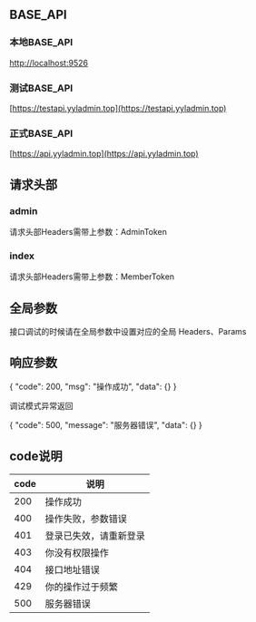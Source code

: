 ## BASE_API

### 本地BASE_API

[http://localhost:9526](http://localhost:9526)

### 测试BASE_API

[https://testapi.yyladmin.top](https://testapi.yyladmin.top)

### 正式BASE_API

[https://api.yyladmin.top](https://api.yyladmin.top)

## 请求头部

### admin

请求头部Headers需带上参数：AdminToken

### index

请求头部Headers需带上参数：MemberToken 

## 全局参数

接口调试的时候请在全局参数中设置对应的全局 Headers、Params  

## 响应参数

{
  "code": 200,
  "msg": "操作成功",
  "data": {}
}

调试模式异常返回

{
  "code": 500,
  "message": "服务器错误",
  "data": {}
}

## code说明
|code|说明|
|-|-|
|200| 操作成功|
|400| 操作失败，参数错误|
|401| 登录已失效，请重新登录|
|403| 你没有权限操作|
|404| 接口地址错误|
|429| 你的操作过于频繁|
|500| 服务器错误|